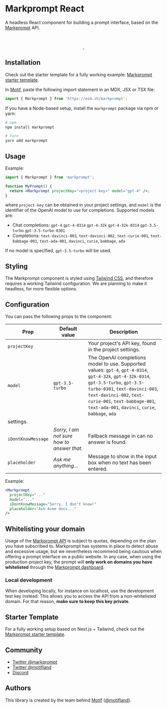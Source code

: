 # Markprompt React

A headless React component for building a prompt interface, based on the [Markprompt](https://markprompt.com) API.

<br />
<p align="center">
  <a aria-label="NPM version" href="https://www.npmjs.com/package/markprompt">
    <img alt="" src="https://badgen.net/npm/v/markprompt">
  </a>
  <a aria-label="License" href="https://github.com/motifland/markprompt/blob/main/LICENSE">
    <img alt="" src="https://badgen.net/npm/license/markprompt">
  </a>
</p>

## Installation

Check out the starter template for a fully working example: [Markprompt starter template](href="https://github.com/motifland/markprompt-starter-template).

In [Motif](https://motif.land), paste the following import statement in an MDX, JSX or TSX file:

```jsx
import { Markprompt } from 'https://esm.sh/markprompt';
```

If you have a Node-based setup, install the `markprompt` package via npm or yarn:

```sh
# npm
npm install markprompt

# Yarn
yarn add markprompt
```

## Usage

Example:

```jsx
import { Markprompt } from 'markprompt';

function MyPrompt() {
  return <Markprompt projectKey="<project-key>" model="gpt-4" />;
}
```

where `project-key` can be obtained in your project settings, and `model` is the identifier of the OpenAI model to use for completions. Supported models are:

- Chat completions: `gpt-4` `gpt-4-0314` `gpt-4-32k` `gpt-4-32k-0314` `gpt-3.5-turbo` `gpt-3.5-turbo-0301`
- Completions: `text-davinci-003`, `text-davinci-002`, `text-curie-001`, `text-babbage-001`, `text-ada-001`, `davinci`, `curie`, `babbage`, `ada`

If no model is specified, `gpt-3.5-turbo` will be used.

## Styling

The Markprompt component is styled using [Tailwind CSS](https://tailwindcss.com/), and therefore requires a working Tailwind configuration. We are planning to make it headless, for more flexible options.

## Configuration

You can pass the following props to the component:

| Prop               | Default value                              | Description                                                                                                                                                                                                                                                                            |
| ------------------ | ------------------------------------------ | -------------------------------------------------------------------------------------------------------------------------------------------------------------------------------------------------------------------------------------------------------------------------------------- |
| `projectKey`       |                                            | Your project&apos;s API key, found in the project settings.                                                                                                                                                                                                                            |
| `model`            | `gpt-3.5-turbo`                            | The OpenAI completions model to use. Supported values: `gpt-4`, `gpt-4-0314`, `gpt-4-32k`, `gpt-4-32k-0314`, `gpt-3.5-turbo`, `gpt-3.5-turbo-0301`, `text-davinci-003`, `text-davinci-002`, `text-curie-001`, `text-babbage-001`, `text-ada-001`, `davinci`, `curie`, `babbage`, `ada` |
| settings.          |
| `iDontKnowMessage` | _Sorry, I am not sure how to answer that._ | Fallback message in can no answer is found.                                                                                                                                                                                                                                            |
| `placeholder`      | _Ask me anything..._                       | Message to show in the input box when no text has been entered.                                                                                                                                                                                                                        |

Example:

```jsx
<Markprompt
  projectKey="..."
  model="..."
  iDontKnowMessage="Sorry, I don't know!"
  placeholder="Ask Acme docs..."
/>
```

## Whitelisting your domain

Usage of the [Markprompt API](https://markprompt.com) is subject to quotas, depending on the plan you have subscribed to. Markprompt has systems in place to detect abuse and excessive usage, but we nevertheless recommend being cautious when offering a prompt interface on a public website. In any case, when using the production project key, the prompt will **only work on domains you have whitelisted** through the [Markprompt dashboard](https://markprompt.com).

### Local development

When developing locally, for instance on localhost, use the development test key instead. This allows you to access the API from a non-whitelisted domain. For that reason, **make sure to keep this key private**.

## Starter Template

For a fully working setup based on Next.js + Tailwind, check out the [Markprompt starter template](https://github.com/motifland/markprompt-starter-template).

## Community

- [Twitter @markprompt](https://twitter.com/markprompt)
- [Twitter @motifland](https://twitter.com/motifland)
- [Discord](https://discord.gg/MBMh4apz6X)

## Authors

This library is created by the team behind [Motif](https://motif.land)
([@motifland](https://twitter.com/motifland)).
